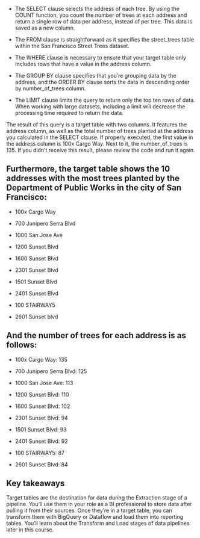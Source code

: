 - The SELECT clause selects the address of each tree. By using the COUNT function, you count the number of trees at each address and return a single row of data per address, instead of per tree. This data is saved as a new column.

- The FROM clause is straightforward as it specifies the street_trees table within the San Francisco Street Trees dataset. 

- The WHERE clause is necessary to ensure that your target table only includes rows that have a value in the address column. 

- The GROUP BY clause specifies that you’re grouping data by the address, and the ORDER BY clause sorts the data in descending order by number_of_trees column.

- The LIMIT clause limits the query to return only the top ten rows of data. When working with large datasets, including a limit will decrease the processing time required to return the data. 

The result of this query is a target table with two columns. It features the address column, as well as the total number of trees planted at the address you calculated in the SELECT clause. If properly executed, the first value in the address column is 100x Cargo Way. Next to it, the number_of_trees is 135. If you didn’t receive this result, please review the code and run it again.

## Furthermore, the target table shows the 10 addresses with the most trees planted by the Department of Public Works in the city of San Francisco:

- 100x Cargo Way

- 700 Junipero Serra Blvd

- 1000 San Jose Ave

- 1200 Sunset Blvd

- 1600 Sunset Blvd

- 2301 Sunset Blvd

- 1501 Sunset Blvd

- 2401 Sunset Blvd

- 100 STAIRWAY5

- 2601 Sunset blvd

## And the number of trees for each address is as follows:

- 100x Cargo Way: 135

- 700 Junipero Serra Blvd: 125

- 1000 San Jose Ave: 113

- 1200 Sunset Blvd: 110

- 1600 Sunset Blvd: 102

- 2301 Sunset Blvd: 94

- 1501 Sunset Blvd: 93

- 2401 Sunset Blvd: 92

- 100 STAIRWAY5: 87

- 2601 Sunset Blvd: 84

## Key takeaways
Target tables are the destination for data during the Extraction stage of a pipeline. You’ll use them in your role as a BI professional to store data after pulling it from their sources. Once they’re in a target table, you can transform them with BigQuery or Dataflow and load them into reporting tables. You’ll learn about the Transform and Load stages of data pipelines later in this course.

